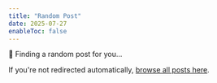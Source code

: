 ```yaml
---
title: "Random Post"
date: 2025-07-27
enableToc: false
---
```


<script>
// Get all posts from the content index and redirect to a random one
fetch('/static/contentIndex.json')
  .then(response => response.json())
  .then(data => {
    // Filter posts (exclude index pages, folders, etc.)
    const posts = Object.entries(data).filter(([slug, content]) => {
      // Skip folders and index pages
      if (slug.endsWith('/index') || slug === 'index') return false;
      // Skip special pages
      if (slug === 'all-posts' || slug === 'about' || slug === 'random') return false;
      // Skip static files
      if (slug.startsWith('static/')) return false;
      return true;
    });
    
    if (posts.length > 0) {
      const randomIndex = Math.floor(Math.random() * posts.length);
      const randomSlug = posts[randomIndex][0];
      window.location.href = `/${randomSlug}`;
    } else {
      // Fallback to all-posts if no posts found
      window.location.href = '/all-posts';
    }
  })
  .catch(error => {
    console.error('Error fetching content index:', error);
    // Fallback to all-posts
    window.location.href = '/all-posts';
  });
</script>

🎲 Finding a random post for you...

If you're not redirected automatically, [browse all posts here](/all-posts).